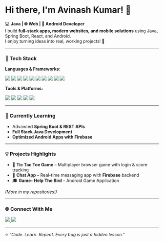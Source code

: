 # Hi there, I'm Avinash Kumar! 👋

💻 **Java | 🌐 Web | 📱 Android Developer**  
I build **full-stack apps, modern websites, and mobile solutions** using Java, Spring Boot, React, and Android.  
I enjoy turning ideas into real, working projects! 🚀

---

### 🚀 **Tech Stack**

**Languages & Frameworks:**  
<p>
  <img src="https://img.shields.io/badge/Java-ED8B00?style=for-the-badge&logo=openjdk&logoColor=white"/>
  <img src="https://img.shields.io/badge/Spring_Boot-6DB33F?style=for-the-badge&logo=springboot&logoColor=white"/>
  <img src="https://img.shields.io/badge/Android-3DDC84?style=for-the-badge&logo=android&logoColor=white"/>
  <img src="https://img.shields.io/badge/HTML5-E34F26?style=for-the-badge&logo=html5&logoColor=white"/>
  <img src="https://img.shields.io/badge/CSS3-1572B6?style=for-the-badge&logo=css3&logoColor=white"/>
  <img src="https://img.shields.io/badge/JavaScript-F7DF1E?style=for-the-badge&logo=javascript&logoColor=black"/>
  <img src="https://img.shields.io/badge/React-61DAFB?style=for-the-badge&logo=react&logoColor=black"/>
  <img src="https://img.shields.io/badge/Node.js-339933?style=for-the-badge&logo=nodedotjs&logoColor=white"/>
  <img src="https://img.shields.io/badge/Firebase-FFCA28?style=for-the-badge&logo=firebase&logoColor=black"/>
  <img src="https://img.shields.io/badge/SQLite-003B57?style=for-the-badge&logo=sqlite&logoColor=white"/>
</p>

**Tools & Platforms:**  
<p>
  <img src="https://img.shields.io/badge/Android_Studio-3DDC84?style=for-the-badge&logo=androidstudio&logoColor=white"/>
  <img src="https://img.shields.io/badge/VS_Code-0078D4?style=for-the-badge&logo=visualstudiocode&logoColor=white"/>
  <img src="https://img.shields.io/badge/Git-F05032?style=for-the-badge&logo=git&logoColor=white"/>
  <img src="https://img.shields.io/badge/GitHub-181717?style=for-the-badge&logo=github&logoColor=white"/>
  <img src="https://img.shields.io/badge/Postman-FF6C37?style=for-the-badge&logo=postman&logoColor=white"/>
</p>

---

### 🌱 **Currently Learning**
- Advanced **Spring Boot & REST APIs**  
- **Full Stack Java Development**  
- **Optimized Android Apps with Firebase**  

---

### 💡 **Projects Highlights**
- 🏓 **Tic Tac Toe Game** – Multiplayer browser game with login & score tracking  
- 💬 **Chat App** – Real-time messaging app with **Firebase** backend  
- 🎓 **Game- Help The Bird** – Android Game Application   
  
*(More in my repositories!)*

---

### 🌐 **Connect With Me**
<p>
  <a href="https://www.linkedin.com/in/avinash-kumar-b176b9320/">
    <img src="https://img.shields.io/badge/LinkedIn-0077B5?style=for-the-badge&logo=linkedin&logoColor=white"/>
  </a>
  <a href="https://akavinashsingh.github.io/profile-card/">
    <img src="https://img.shields.io/badge/Portfolio-000000?style=for-the-badge&logo=web&logoColor=white"/>
  </a>
</p>

---

⭐ *“Code. Learn. Repeat. Every bug is just a hidden lesson.”*
